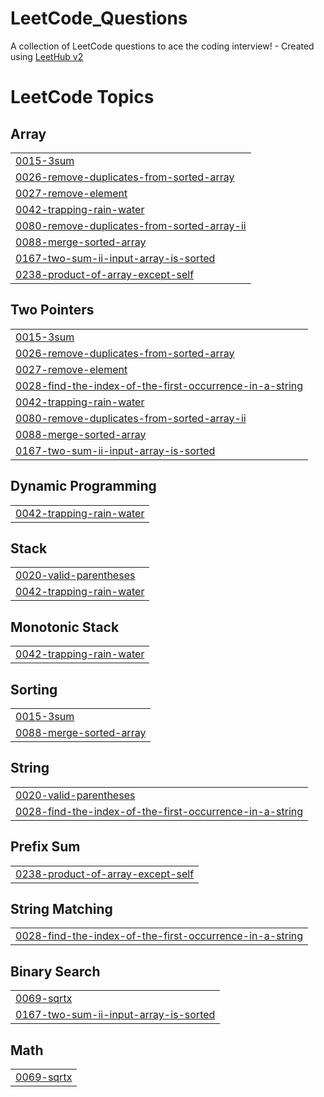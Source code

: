 # LeetCode_Questions
A collection of LeetCode questions to ace the coding interview! - Created using [LeetHub v2](https://github.com/arunbhardwaj/LeetHub-2.0)

<!---LeetCode Topics Start-->
# LeetCode Topics
## Array
|  |
| ------- |
| [0015-3sum](https://github.com/luckymaurya512/LeetCode_Questions/tree/master/0015-3sum) |
| [0026-remove-duplicates-from-sorted-array](https://github.com/luckymaurya512/LeetCode_Questions/tree/master/0026-remove-duplicates-from-sorted-array) |
| [0027-remove-element](https://github.com/luckymaurya512/LeetCode_Questions/tree/master/0027-remove-element) |
| [0042-trapping-rain-water](https://github.com/luckymaurya512/LeetCode_Questions/tree/master/0042-trapping-rain-water) |
| [0080-remove-duplicates-from-sorted-array-ii](https://github.com/luckymaurya512/LeetCode_Questions/tree/master/0080-remove-duplicates-from-sorted-array-ii) |
| [0088-merge-sorted-array](https://github.com/luckymaurya512/LeetCode_Questions/tree/master/0088-merge-sorted-array) |
| [0167-two-sum-ii-input-array-is-sorted](https://github.com/luckymaurya512/LeetCode_Questions/tree/master/0167-two-sum-ii-input-array-is-sorted) |
| [0238-product-of-array-except-self](https://github.com/luckymaurya512/LeetCode_Questions/tree/master/0238-product-of-array-except-self) |
## Two Pointers
|  |
| ------- |
| [0015-3sum](https://github.com/luckymaurya512/LeetCode_Questions/tree/master/0015-3sum) |
| [0026-remove-duplicates-from-sorted-array](https://github.com/luckymaurya512/LeetCode_Questions/tree/master/0026-remove-duplicates-from-sorted-array) |
| [0027-remove-element](https://github.com/luckymaurya512/LeetCode_Questions/tree/master/0027-remove-element) |
| [0028-find-the-index-of-the-first-occurrence-in-a-string](https://github.com/luckymaurya512/LeetCode_Questions/tree/master/0028-find-the-index-of-the-first-occurrence-in-a-string) |
| [0042-trapping-rain-water](https://github.com/luckymaurya512/LeetCode_Questions/tree/master/0042-trapping-rain-water) |
| [0080-remove-duplicates-from-sorted-array-ii](https://github.com/luckymaurya512/LeetCode_Questions/tree/master/0080-remove-duplicates-from-sorted-array-ii) |
| [0088-merge-sorted-array](https://github.com/luckymaurya512/LeetCode_Questions/tree/master/0088-merge-sorted-array) |
| [0167-two-sum-ii-input-array-is-sorted](https://github.com/luckymaurya512/LeetCode_Questions/tree/master/0167-two-sum-ii-input-array-is-sorted) |
## Dynamic Programming
|  |
| ------- |
| [0042-trapping-rain-water](https://github.com/luckymaurya512/LeetCode_Questions/tree/master/0042-trapping-rain-water) |
## Stack
|  |
| ------- |
| [0020-valid-parentheses](https://github.com/luckymaurya512/LeetCode_Questions/tree/master/0020-valid-parentheses) |
| [0042-trapping-rain-water](https://github.com/luckymaurya512/LeetCode_Questions/tree/master/0042-trapping-rain-water) |
## Monotonic Stack
|  |
| ------- |
| [0042-trapping-rain-water](https://github.com/luckymaurya512/LeetCode_Questions/tree/master/0042-trapping-rain-water) |
## Sorting
|  |
| ------- |
| [0015-3sum](https://github.com/luckymaurya512/LeetCode_Questions/tree/master/0015-3sum) |
| [0088-merge-sorted-array](https://github.com/luckymaurya512/LeetCode_Questions/tree/master/0088-merge-sorted-array) |
## String
|  |
| ------- |
| [0020-valid-parentheses](https://github.com/luckymaurya512/LeetCode_Questions/tree/master/0020-valid-parentheses) |
| [0028-find-the-index-of-the-first-occurrence-in-a-string](https://github.com/luckymaurya512/LeetCode_Questions/tree/master/0028-find-the-index-of-the-first-occurrence-in-a-string) |
## Prefix Sum
|  |
| ------- |
| [0238-product-of-array-except-self](https://github.com/luckymaurya512/LeetCode_Questions/tree/master/0238-product-of-array-except-self) |
## String Matching
|  |
| ------- |
| [0028-find-the-index-of-the-first-occurrence-in-a-string](https://github.com/luckymaurya512/LeetCode_Questions/tree/master/0028-find-the-index-of-the-first-occurrence-in-a-string) |
## Binary Search
|  |
| ------- |
| [0069-sqrtx](https://github.com/luckymaurya512/LeetCode_Questions/tree/master/0069-sqrtx) |
| [0167-two-sum-ii-input-array-is-sorted](https://github.com/luckymaurya512/LeetCode_Questions/tree/master/0167-two-sum-ii-input-array-is-sorted) |
## Math
|  |
| ------- |
| [0069-sqrtx](https://github.com/luckymaurya512/LeetCode_Questions/tree/master/0069-sqrtx) |
<!---LeetCode Topics End-->